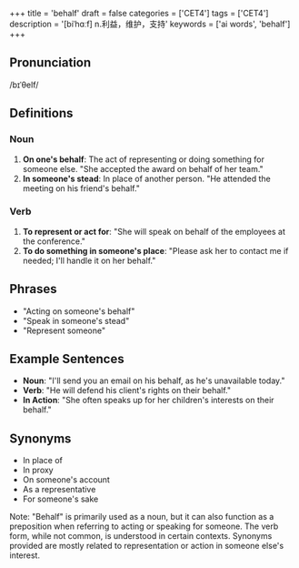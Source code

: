+++
title = 'behalf'
draft = false
categories = ['CET4']
tags = ['CET4']
description = '[biˈhɑːf] n.利益，维护，支持'
keywords = ['ai words', 'behalf']
+++

## Pronunciation
/bɪˈθelf/

## Definitions
### Noun
1. **On one's behalf**: The act of representing or doing something for someone else. "She accepted the award on behalf of her team."
2. **In someone's stead**: In place of another person. "He attended the meeting on his friend's behalf."

### Verb
1. **To represent or act for**: "She will speak on behalf of the employees at the conference."
2. **To do something in someone's place**: "Please ask her to contact me if needed; I'll handle it on her behalf."

## Phrases
- "Acting on someone's behalf"
- "Speak in someone's stead"
- "Represent someone"

## Example Sentences
- **Noun**: "I'll send you an email on his behalf, as he's unavailable today."
- **Verb**: "He will defend his client's rights on their behalf."
- **In Action**: "She often speaks up for her children's interests on their behalf."

## Synonyms
- In place of
- In proxy
- On someone's account
- As a representative
- For someone's sake

Note: "Behalf" is primarily used as a noun, but it can also function as a preposition when referring to acting or speaking for someone. The verb form, while not common, is understood in certain contexts. Synonyms provided are mostly related to representation or action in someone else's interest.
